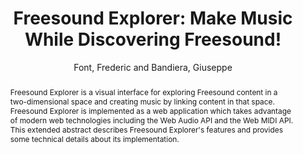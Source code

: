 --- 
  title: "Freesound Explorer: Make Music While Discovering Freesound!" 
  abstract: "Freesound Explorer is a visual interface for exploring Freesound content in a two-dimensional space and creating music by linking content in that space. Freesound Explorer is implemented as a web application which takes advantage of modern web technologies including the Web Audio API and the Web MIDI API. This extended abstract describes Freesound Explorer's features and provides some technical details about its implementation." 
  address: "London" 
  author: "Font, Frederic and Bandiera, Giuseppe" 
  booktitle: "Proceedings of the International Web Audio Conference" 
  editor: "Thalmann, Florian and Ewert, Sebastian" 
  month: "Proceedings of the International Web Audio Conference"
  pages: "" 
  publisher: "Queen Mary University of London" 
  series: "WAC '17"
  type: "Demo"  
  year: "2017" 
  id: "2017_EA_20" 
  tags: year2017 
  pdflink: /_data/papers/pdf/2017/2017_20.pdf
  ISSN: Can't find it!
---